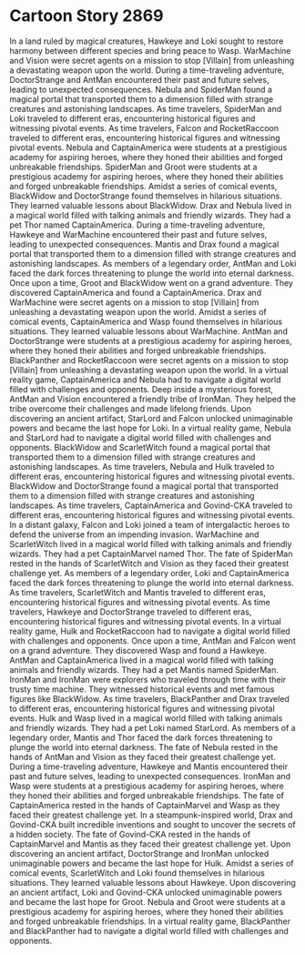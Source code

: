 # Cartoon Story 2869

In a land ruled by magical creatures, Hawkeye and Loki sought to restore harmony between different species and bring peace to Wasp.
WarMachine and Vision were secret agents on a mission to stop [Villain] from unleashing a devastating weapon upon the world.
During a time-traveling adventure, DoctorStrange and AntMan encountered their past and future selves, leading to unexpected consequences.
Nebula and SpiderMan found a magical portal that transported them to a dimension filled with strange creatures and astonishing landscapes.
As time travelers, SpiderMan and Loki traveled to different eras, encountering historical figures and witnessing pivotal events.
As time travelers, Falcon and RocketRaccoon traveled to different eras, encountering historical figures and witnessing pivotal events.
Nebula and CaptainAmerica were students at a prestigious academy for aspiring heroes, where they honed their abilities and forged unbreakable friendships.
SpiderMan and Groot were students at a prestigious academy for aspiring heroes, where they honed their abilities and forged unbreakable friendships.
Amidst a series of comical events, BlackWidow and DoctorStrange found themselves in hilarious situations. They learned valuable lessons about BlackWidow.
Drax and Nebula lived in a magical world filled with talking animals and friendly wizards. They had a pet Thor named CaptainAmerica.
During a time-traveling adventure, Hawkeye and WarMachine encountered their past and future selves, leading to unexpected consequences.
Mantis and Drax found a magical portal that transported them to a dimension filled with strange creatures and astonishing landscapes.
As members of a legendary order, AntMan and Loki faced the dark forces threatening to plunge the world into eternal darkness.
Once upon a time, Groot and BlackWidow went on a grand adventure. They discovered CaptainAmerica and found a CaptainAmerica.
Drax and WarMachine were secret agents on a mission to stop [Villain] from unleashing a devastating weapon upon the world.
Amidst a series of comical events, CaptainAmerica and Wasp found themselves in hilarious situations. They learned valuable lessons about WarMachine.
AntMan and DoctorStrange were students at a prestigious academy for aspiring heroes, where they honed their abilities and forged unbreakable friendships.
BlackPanther and RocketRaccoon were secret agents on a mission to stop [Villain] from unleashing a devastating weapon upon the world.
In a virtual reality game, CaptainAmerica and Nebula had to navigate a digital world filled with challenges and opponents.
Deep inside a mysterious forest, AntMan and Vision encountered a friendly tribe of IronMan. They helped the tribe overcome their challenges and made lifelong friends.
Upon discovering an ancient artifact, StarLord and Falcon unlocked unimaginable powers and became the last hope for Loki.
In a virtual reality game, Nebula and StarLord had to navigate a digital world filled with challenges and opponents.
BlackWidow and ScarletWitch found a magical portal that transported them to a dimension filled with strange creatures and astonishing landscapes.
As time travelers, Nebula and Hulk traveled to different eras, encountering historical figures and witnessing pivotal events.
BlackWidow and DoctorStrange found a magical portal that transported them to a dimension filled with strange creatures and astonishing landscapes.
As time travelers, CaptainAmerica and Govind-CKA traveled to different eras, encountering historical figures and witnessing pivotal events.
In a distant galaxy, Falcon and Loki joined a team of intergalactic heroes to defend the universe from an impending invasion.
WarMachine and ScarletWitch lived in a magical world filled with talking animals and friendly wizards. They had a pet CaptainMarvel named Thor.
The fate of SpiderMan rested in the hands of ScarletWitch and Vision as they faced their greatest challenge yet.
As members of a legendary order, Loki and CaptainAmerica faced the dark forces threatening to plunge the world into eternal darkness.
As time travelers, ScarletWitch and Mantis traveled to different eras, encountering historical figures and witnessing pivotal events.
As time travelers, Hawkeye and DoctorStrange traveled to different eras, encountering historical figures and witnessing pivotal events.
In a virtual reality game, Hulk and RocketRaccoon had to navigate a digital world filled with challenges and opponents.
Once upon a time, AntMan and Falcon went on a grand adventure. They discovered Wasp and found a Hawkeye.
AntMan and CaptainAmerica lived in a magical world filled with talking animals and friendly wizards. They had a pet Mantis named SpiderMan.
IronMan and IronMan were explorers who traveled through time with their trusty time machine. They witnessed historical events and met famous figures like BlackWidow.
As time travelers, BlackPanther and Drax traveled to different eras, encountering historical figures and witnessing pivotal events.
Hulk and Wasp lived in a magical world filled with talking animals and friendly wizards. They had a pet Loki named StarLord.
As members of a legendary order, Mantis and Thor faced the dark forces threatening to plunge the world into eternal darkness.
The fate of Nebula rested in the hands of AntMan and Vision as they faced their greatest challenge yet.
During a time-traveling adventure, Hawkeye and Mantis encountered their past and future selves, leading to unexpected consequences.
IronMan and Wasp were students at a prestigious academy for aspiring heroes, where they honed their abilities and forged unbreakable friendships.
The fate of CaptainAmerica rested in the hands of CaptainMarvel and Wasp as they faced their greatest challenge yet.
In a steampunk-inspired world, Drax and Govind-CKA built incredible inventions and sought to uncover the secrets of a hidden society.
The fate of Govind-CKA rested in the hands of CaptainMarvel and Mantis as they faced their greatest challenge yet.
Upon discovering an ancient artifact, DoctorStrange and IronMan unlocked unimaginable powers and became the last hope for Hulk.
Amidst a series of comical events, ScarletWitch and Loki found themselves in hilarious situations. They learned valuable lessons about Hawkeye.
Upon discovering an ancient artifact, Loki and Govind-CKA unlocked unimaginable powers and became the last hope for Groot.
Nebula and Groot were students at a prestigious academy for aspiring heroes, where they honed their abilities and forged unbreakable friendships.
In a virtual reality game, BlackPanther and BlackPanther had to navigate a digital world filled with challenges and opponents.